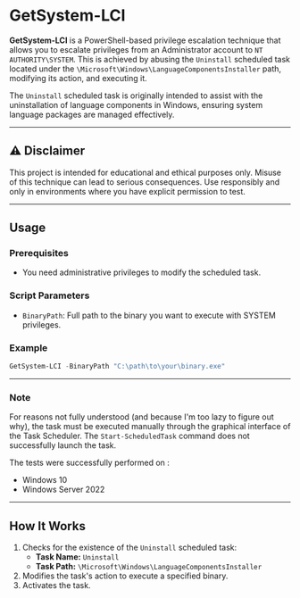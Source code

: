 
# GetSystem-LCI

**GetSystem-LCI** is a PowerShell-based privilege escalation technique that allows you to escalate privileges from an Administrator account to `NT AUTHORITY\SYSTEM`. This is achieved by abusing the `Uninstall` scheduled task located under the `\Microsoft\Windows\LanguageComponentsInstaller` path, modifying its action, and executing it.

The `Uninstall` scheduled task is originally intended to assist with the uninstallation of language components in Windows, ensuring system language packages are managed effectively.

---

## ⚠️ Disclaimer

This project is intended for educational and ethical purposes only. Misuse of this technique can lead to serious consequences. Use responsibly and only in environments where you have explicit permission to test.

---

## Usage

### Prerequisites
- You need administrative privileges to modify the scheduled task.

### Script Parameters
- `BinaryPath`: Full path to the binary you want to execute with SYSTEM privileges.

### Example
```powershell
GetSystem-LCI -BinaryPath "C:\path\to\your\binary.exe"
```

---

### Note
For reasons not fully understood (and because I'm too lazy to figure out why), the task must be executed manually through the graphical interface of the Task Scheduler. The `Start-ScheduledTask` command does not successfully launch the task.

The tests were successfully performed on :
- Windows 10
- Windows Server 2022
---

## How It Works

1. Checks for the existence of the `Uninstall` scheduled task:
   - **Task Name:** `Uninstall`
   - **Task Path:** `\Microsoft\Windows\LanguageComponentsInstaller`
2. Modifies the task's action to execute a specified binary.
3. Activates the task.
